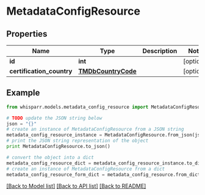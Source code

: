 # MetadataConfigResource


## Properties

Name | Type | Description | Notes
------------ | ------------- | ------------- | -------------
**id** | **int** |  | [optional] 
**certification_country** | [**TMDbCountryCode**](TMDbCountryCode.md) |  | [optional] 

## Example

```python
from whisparr.models.metadata_config_resource import MetadataConfigResource

# TODO update the JSON string below
json = "{}"
# create an instance of MetadataConfigResource from a JSON string
metadata_config_resource_instance = MetadataConfigResource.from_json(json)
# print the JSON string representation of the object
print MetadataConfigResource.to_json()

# convert the object into a dict
metadata_config_resource_dict = metadata_config_resource_instance.to_dict()
# create an instance of MetadataConfigResource from a dict
metadata_config_resource_form_dict = metadata_config_resource.from_dict(metadata_config_resource_dict)
```
[[Back to Model list]](../README.md#documentation-for-models) [[Back to API list]](../README.md#documentation-for-api-endpoints) [[Back to README]](../README.md)


